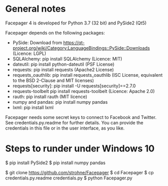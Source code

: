 # General notes

Facepager 4 is developed for Python 3.7 (32 bit) and PySide2 (Qt5)

Facepager depends on the following packages:

- PySide: Download from https://qt-project.org/wiki/Category:LanguageBindings::PySide::Downloads (Licence: LGPL)
- SQLAlchemy: pip install SQLAlchemy (Licence: MIT)
- dateutil: pip install python-dateutil (PSF License)
- requests: pip install requests (Apache2 License)
- requests_oauthlib: pip install requests_oauthlib (ISC License, equivalent to the BSD 2-Clause and MIT licenses)
- requests[security]: pip install -U requests[security]==2.7.0
- requests-toolbelt pip install requests-toolbelt (Licence: Apache 2.0)
- rauth: pip install rauth (MIT licence)
- numpy and pandas: pip install numpy pandas
- lxml: pip install lxml

Facepager needs some secret keys to connect to Facebook and Twitter.
See credentials.py.readme for further details. You can provide the credentials in this file or in the user interface, as you like.

# Steps to runder under Windows 10

$ pip install PySide2
$ pip install numpy pandas


$ git clone https://github.com/strohne/Facepager
$ cd Facepager
$ cp credentials.py.readme credentials.py
$ python Facepager.py 